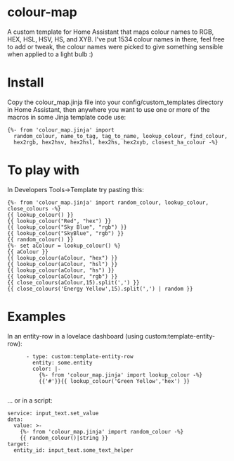 # colour-map
A custom template for Home Assistant that maps colour names to RGB, HEX, HSL, HSV, HS, and XYB.
I've put 1534 colour names in there, feel free to add or tweak, the colour names were picked to give something sensible when applied to a light bulb :)

# Install
Copy the colour_map.jinja file into your config/custom_templates directory in Home Assistant, then anywhere you want to use one or more of the macros in some Jinja template code use:

```
{%- from 'colour_map.jinja' import
  random_colour, name_to_tag, tag_to_name, lookup_colour, find_colour,
  hex2rgb, hex2hsv, hex2hsl, hex2hs, hex2xyb, closest_ha_colour -%}
```

# To play with
In Developers Tools->Template try pasting this:
```
{%- from 'colour_map.jinja' import random_colour, lookup_colour, close_colours -%}
{{ lookup_colour() }}
{{ lookup_colour("Red", "hex") }}
{{ lookup_colour("Sky Blue", "rgb") }}
{{ lookup_colour("SkyBlue", "rgb") }}
{{ random_colour() }}
{%- set aColour = lookup_colour() %}
{{ aColour }}
{{ lookup_colour(aColour, "hex") }}
{{ lookup_colour(aColour, "hsl") }}
{{ lookup_colour(aColour, "hs") }}
{{ lookup_colour(aColour, "rgb") }}
{{ close_colours(aColour,15).split(',') }}
{{ close_colours('Energy Yellow',15).split(',') | random }}

```

# Examples
In an entity-row in a lovelace dashboard (using custom:template-entity-row):

```
      - type: custom:template-entity-row
        entity: some.entity
        color: |-
          {%- from 'colour_map.jinja' import lookup_colour -%}
          {{'#'}}{{ lookup_colour('Green Yellow','hex') }}
          
```

... or in a script:

```
service: input_text.set_value
data:
  value: >-
    {%- from 'colour_map.jinja' import random_colour -%}
    {{ random_colour()|string }}
target:
  entity_id: input_text.some_text_helper
```

